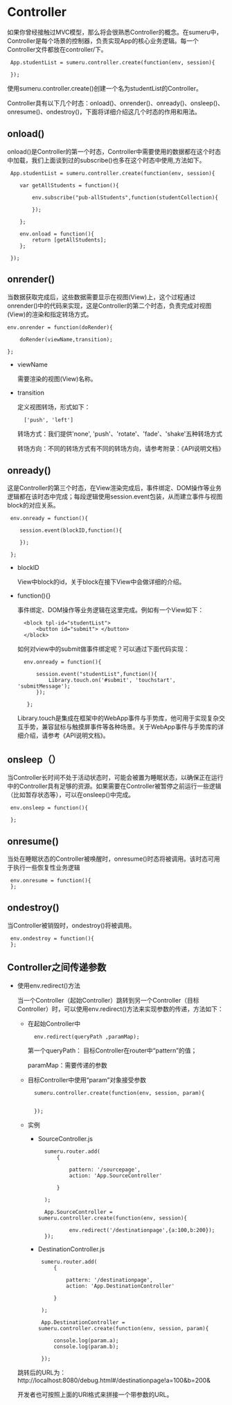 # Controller

如果你曾经接触过MVC模型，那么将会很熟悉Controller的概念。在sumeru中，Controller是每个场景的控制器，负责实现App的核心业务逻辑。每一个Controller文件都放在controller/下。

	 App.studentList = sumeru.controller.create(function(env, session){
	
	 });
	 
使用sumeru.controller.create()创建一个名为studentList的Controller。

Controller具有以下几个时态：onload()、onrender()、onready()、onsleep()、onresume()、ondestroy()，下面将详细介绍这几个时态的作用和用法。

## onload()

onload()是Controller的第一个时态，Controller中需要使用的数据都在这个时态中加载，我们上面谈到过的subscribe()也多在这个时态中使用,方法如下。

	 App.studentList = sumeru.controller.create(function(env, session){
	 
	 	var getAllStudents = function(){
	 	
	 		env.subscribe("pub-allStudents",function(studentCollection){

     		});
	 		
	 	};
	 	
	 	env.onload = function(){	 		
	 		return [getAllStudents];	 		
	 	};
	
	 });
	 
## onrender()
	
当数据获取完成后，这些数据需要显示在视图(View)上，这个过程通过onrender()中的代码来实现，这是Controller的第二个时态，负责完成对视图(View)的渲染和指定转场方式。

	env.onrender = function(doRender){
	
		doRender(viewName,transition);
		
	};

* viewName 

	需要渲染的视图(View)名称。
	
* transition

	定义视图转场，形式如下：
	
		['push', 'left']      
		
	转场方式：我们提供'none', 'push'、'rotate'、'fade'、'shake'五种转场方式
	
	转场方向：不同的转场方式有不同的转场方向，请参考附录：《API说明文档》
	
## onready()

这是Controller的第三个时态，在View渲染完成后，事件绑定、DOM操作等业务逻辑都在该时态中完成；每段逻辑使用session.event包装，从而建立事件与视图block的对应关系。

	 env.onready = function(){
	
		session.event(blockID,function(){		
		
		});
	
	 };
	
* blockID

	View中block的id，关于block在接下View中会做详细的介绍。
	
* function(){}

	事件绑定、DOM操作等业务逻辑在这里完成。例如有一个View如下：
	
		<block tpl-id="studentList">		
			<button id="submit"> </button>		
		</block>	
	
	如何对view中的submit做事件绑定呢？可以通过下面代码实现：
	
		env.onready = function(){
	
			session.event("studentList",function(){		
				Library.touch.on('#submit', 'touchstart', 'submitMessage');
			});
	
	 	 };
	 	 
	Library.touch是集成在框架中的WebApp事件与手势库，他可用于实现复杂交互手势，兼容鼠标与触摸屏事件等各种场景。关于WebApp事件与手势库的详细介绍，请参考《API说明文档》。


## onsleep（）

当Controller长时间不处于活动状态时，可能会被置为睡眠状态，以确保正在运行中的Controller具有足够的资源。如果需要在Controller被暂停之前运行一些逻辑（比如暂存状态等），可以在onsleep()中完成。

	 env.onsleep = function(){
	 
	 };
	 
	
## onresume()

当处在睡眠状态的Controller被唤醒时，onresume()时态将被调用。该时态可用于执行一些恢复性业务逻辑

	 env.onresume = function(){
	 };	
	 
## ondestroy()

当Controller被销毁时，ondestroy()将被调用。

	 env.ondestroy = function(){
	 };
	 
	 
## Controller之间传递参数

*  使用env.redirect()方法

	当一个Controller（起始Controller）跳转到另一个Controller（目标Controller）时，可以使用env.redirect()方法来实现参数的传递，方法如下：
	
	* 在起始Controller中
	
			env.redirect(queryPath ,paramMap);
		
		第一个queryPath： 目标Controller在router中“pattern”的值；
	
		paramMap：需要传递的参数
		
	* 目标Controller中使用“param”对象接受参数
	
			sumeru.controller.create(function(env, session, param){
			
				
			});
			
	* 实例
	
		* SourceController.js
		
		
				sumeru.router.add(
					{
					
						pattern: '/sourcepage',
						action: 'App.SourceController'
					
					}
				
				);
		
				App.SourceController = sumeru.controller.create(function(env, session){
							
						env.redirect('/destinationpage',{a:100,b:200});							
				});
				
		*  DestinationController.js
		
		
				sumeru.router.add(
					{
					
						pattern: '/destinationpage',
						action: 'App.DestinationController'
					
					}
				
				);
		
				App.DestinationController = sumeru.controller.create(function(env, session, param){
			
					console.log(param.a);	
					console.log(param.b);
				
				});
		
			
	跳转后的URL为：http://localhost:8080/debug.html#/destinationpage!a=100&b=200&

	开发者也可按照上面的URl格式来拼接一个带参数的URL。
